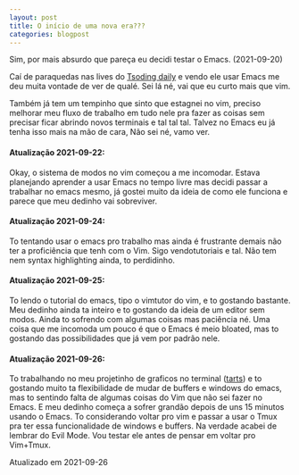 ```yaml
---
layout: post
title: O início de uma nova era???
categories: blogpost
---
```


Sim, por mais absurdo que pareça eu decidi testar o Emacs. (2021-09-20)

Caí de paraquedas nas lives do [Tsoding daily](https://www.youtube.com/c/TsodingDaily) e vendo ele usar Emacs me deu muita vontade de ver de qualé. Sei lá né, vai que eu curto mais que vim.

Também já tem um tempinho que sinto que estagnei no vim, preciso melhorar meu fluxo de trabalho em tudo nele pra fazer as coisas sem precisar ficar abrindo novos terminais e tal tal tal. Talvez no Emacs eu já tenha isso mais na mão de cara, Não sei né, vamo ver.

#### Atualização 2021-09-22:
Okay, o sistema de modos no vim começou a me incomodar. Estava planejando aprender a usar Emacs no tempo livre mas decidi passar a trabalhar no emacs mesmo, já gostei muito da ideia de como ele funciona e parece que meu dedinho vai sobreviver.

#### Atualização 2021-09-24:
To tentando usar o emacs pro trabalho mas ainda é frustrante demais não ter a proficiência que tenh com o Vim. Sigo vendotutoriais e tal. Não tem nem syntax highlighting ainda, to perdidinho.

#### Atualização 2021-09-25:
To lendo o tutorial do emacs, tipo o vimtutor do vim, e to gostando bastante. Meu dedinho ainda ta inteiro e to gostando da ideia de um editor sem modos. Ainda to sofrendo com algumas coisas mas paciência né. Uma coisa que me incomoda um pouco é que o Emacs é meio bloated, mas to gostando das possibilidades que já vem por padrão nele.

#### Atualização 2021-09-26:
To trabalhando no meu projetinho de graficos no terminal ([tarts](https://github.com/lrr68/tarts)) e to gostando muito ta flexibilidade de mudar de buffers e windows do emacs, mas to sentindo falta de algumas coisas do Vim que não sei fazer no Emacs. E meu dedinho começa a sofrer grandão depois de uns 15 minutos usando o Emacs. To considerando voltar pro vim e passar a usar o Tmux pra ter essa funcionalidade de windows e buffers. Na verdade acabei de lembrar do Evil Mode. Vou testar ele antes de pensar em voltar pro Vim+Tmux.

Atualizado em 2021-09-26
